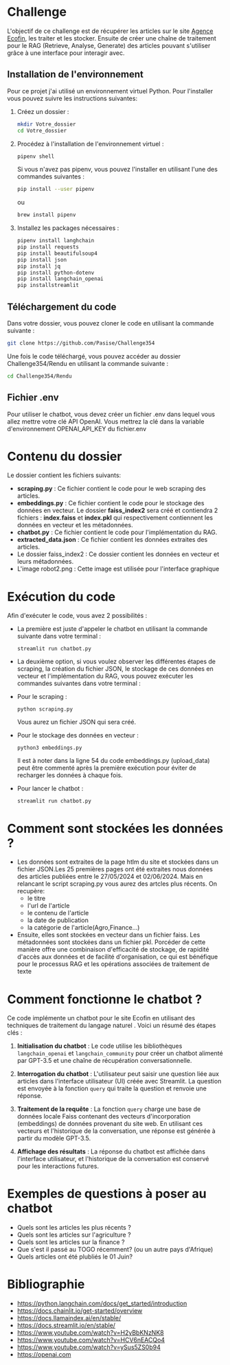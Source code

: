 # Challenge

L'objectif de ce challenge est de récupérer les articles sur le site [Agence Ecofin](https://www.agenceecofin.com/a-la-une/recherche-article?filterTitle=&submit.x=0&submit.y=0&filterTousLesFils=Tous&filterCategories=Sous-rubrique&filterDateFrom=&filterDateTo=&option=com_dmk2articlesfilter&view=articles&filterFrench=French&Itemid=269&userSearch=1&layout=#dmk2articlesfilter_results), les traiter et les stocker. Ensuite de créer une chaîne de traitement pour le RAG (Retrieve, Analyse, Generate) des articles pouvant s'utiliser grâce à une interface pour interagir avec.

## Installation de l'environnement

Pour ce projet j'ai utilisé un environnement virtuel Python. Pour l'installer vous pouvez suivre les instructions suivantes:

1. Créez un dossier :
    ```bash
    mkdir Votre_dossier
    cd Votre_dossier
    ```

2. Procédez à l'installation de l'environnement virtuel :
    ```bash
    pipenv shell
    ```

    Si vous n'avez pas pipenv, vous pouvez l'installer en utilisant l'une des commandes suivantes :
    ```bash
    pip install --user pipenv
    ```
    ou
    ```bash
    brew install pipenv
    ```

3. Installez les packages nécessaires :
    ```bash
    pipenv install langhchain
    pip install requests
    pip install beautifulsoup4
    pip install json 
    pip install jq
    pip install python-dotenv 
    pip install langchain_openai
    pip installstreamlit
    ```

## Téléchargement du code

Dans votre dossier, vous pouvez cloner le code en utilisant la commande suivante :
```bash
git clone https://github.com/Pasise/Challenge354

```
Une fois le code téléchargé, vous pouvez accéder au dossier Challenge354/Rendu en utilisant la commande suivante :
```bash
cd Challenge354/Rendu
```
## Fichier .env
Pour utiliser le chatbot, vous devez créer un fichier .env dans lequel vous allez mettre votre clé API OpenAI. 
Vous mettrez la clé dans la variable d'environnement OPENAI_API_KEY du fichier.env 

# Contenu du dossier

Le dossier contient les fichiers suivants:
- **scraping.py** : Ce fichier contient le code pour le web scraping des articles.
- **embeddings.py** : Ce fichier contient le code pour le stockage des données en vecteur. Le dossier **faiss_index2** sera créé et contiendra 2 fichiers : **index.faiss** et **index.pkl** qui respectivement contiennent les données en vecteur et les métadonnées.
- **chatbot.py** : Ce fichier contient le code pour l'implémentation du RAG.
- **extracted_data.json** : Ce fichier contient les données extraites des articles.
- Le dossier faiss_index2 : Ce dossier contient les données en vecteur et leurs métadonnées.
- L'image robot2.png : Cette image est utilisée pour l'interface graphique

# Exécution du code

Afin d'exécuter le code, vous avez 2 possibilités :
- La première est juste d'appeler le chatbot en utilisant la commande suivante dans votre terminal :
  ```
  streamlit run chatbot.py
  ```

- La deuxième option, si vous voulez observer les différentes étapes de scraping, la création du fichier JSON, le stockage de ces données en vecteur et l'implémentation du RAG, vous pouvez exécuter les commandes suivantes dans votre terminal :
- Pour le scraping : 
  ```
  python scraping.py
  ```
  Vous aurez un fichier JSON qui sera créé.
- Pour le stockage des données en vecteur : 
  ```
  python3 embeddings.py
  ```
  Il est à noter dans la ligne 54 du code embeddings.py (upload_data) peut être commenté après la première exécution pour éviter de recharger les données à chaque fois.
- Pour lancer le chatbot : 
  ```
  streamlit run chatbot.py
  ```

# Comment sont stockées les données ? 

- Les données sont extraites de la page htlm du site et stockées dans un fichier JSON.Les 25 premières pages ont été extraites nous données des articles publiées entre le 27/05/2024 et 02/06/2024. Mais en relancant le script scraping.py vous aurez des artcles plus récents. On recupère:
    - le titre
    - l'url de l'article
    - le contenu de l'article
    - la date de publication
    - la catégorie de l'article(Agro,Finance...)
- Ensuite, elles sont stockées en vecteur dans un fichier faiss. Les métadonnées sont stockées dans un fichier pkl. Porcéder de cette manière offre une combinaison d'efficacité de stockage, de rapidité d'accès aux données et de facilité d'organisation, ce qui est bénéfique pour le processus RAG et les opérations associées de traitement de texte

# Comment fonctionne le chatbot ?
Ce code implémente un chatbot pour le site Ecofin en utilisant des techniques de traitement du langage naturel . Voici un résumé des étapes clés :

1. **Initialisation du chatbot** : Le code utilise les bibliothèques `langchain_openai` et `langchain_community` pour créer un chatbot alimenté par GPT-3.5 et une chaîne de récupération conversationnelle.

2. **Interrogation du chatbot** : L'utilisateur peut saisir une question liée aux articles dans l'interface utilisateur (UI) créée avec Streamlit. La question est envoyée à la fonction `query` qui traite la question et renvoie une réponse.

3. **Traitement de la requête** : La fonction `query` charge une base de données locale Faiss contenant des vecteurs d'incorporation (embeddings) de données provenant du site web. En utilisant ces vecteurs et l'historique de la conversation, une réponse est générée à partir du modèle GPT-3.5.

4. **Affichage des résultats** : La réponse du chatbot est affichée dans l'interface utilisateur, et l'historique de la conversation est conservé pour les interactions futures.


# Exemples de questions à poser au chatbot
- Quels sont les articles les plus récents ?
- Quels sont les articles sur l'agriculture ?
- Quels sont les articles sur la finance ?
- Que s'est il passé au TOGO récemment? (ou un autre pays d'Afrique)
- Quels articles ont été plubliés le 01 Juin? 


# Bibliographie
- https://python.langchain.com/docs/get_started/introduction
- https://docs.chainlit.io/get-started/overview
- https://docs.llamaindex.ai/en/stable/
- https://docs.streamlit.io/en/stable/
- https://www.youtube.com/watch?v=H2yBbKNzNK8
- https://www.youtube.com/watch?v=HCV6nEACQo4
- https://www.youtube.com/watch?v=ySus5ZS0b94
- https://openai.com 
